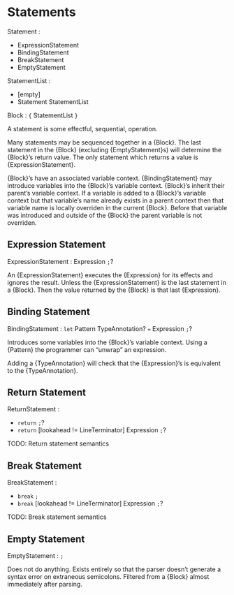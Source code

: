 # Statements

Statement :
  - ExpressionStatement
  - BindingStatement
  - BreakStatement
  - EmptyStatement

StatementList :
  - [empty]
  - Statement StatementList

Block : `{` StatementList `}`

A statement is some effectful, sequential, operation.

Many statements may be sequenced together in a {Block}. The last statement in the {Block} (excluding {EmptyStatement}s) will determine the {Block}’s return value. The only statement which returns a value is {ExpressionStatement}.

{Block}’s have an associated variable context. {BindingStatement} may introduce variables into the {Block}’s variable context. {Block}’s inherit their parent’s variable context. If a variable is added to a {Block}’s variable context but that variable’s name already exists in a parent context then that variable name is locally overriden in the current {Block}. Before that variable was introduced and outside of the {Block} the parent variable is not overriden.

## Expression Statement

ExpressionStatement : Expression `;`?

An {ExpressionStatement} executes the {Expression} for its effects and ignores the result. Unless the {ExpressionStatement} is the last statement in a {Block}. Then the value returned by the {Block} is that last {Expression}.

## Binding Statement

BindingStatement : `let` Pattern TypeAnnotation? `=` Expression `;`?

Introduces some variables into the {Block}’s variable context. Using a {Pattern} the programmer can “unwrap” an expression.

Adding a {TypeAnnotation} will check that the {Expression}’s is equivalent to the {TypeAnnotation}.

## Return Statement

ReturnStatement :
  - `return` `;`?
  - `return` [lookahead != LineTerminator] Expression `;`?

TODO: Return statement semantics

## Break Statement

BreakStatement :
  - `break` `;`
  - `break` [lookahead != LineTerminator] Expression `;`?

TODO: Break statement semantics

## Empty Statement

EmptyStatement : `;`

Does not do anything. Exists entirely so that the parser doesn’t generate a syntax error on extraneous semicolons. Filtered from a {Block} almost immediately after parsing.
